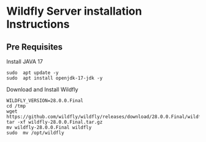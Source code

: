 # Wildfly Server installation Instructions
## Pre Requisites ##
  Install JAVA 17
~~~
sudo  apt update -y
sudo  apt install openjdk-17-jdk -y
~~~

Download and Install Wildfly

```
WILDFLY_VERSION=28.0.0.Final
cd /tmp
wget https://github.com/wildfly/wildfly/releases/download/28.0.0.Final/wildfly-$WILDFLY_VERSION.tar.gz
tar -xf wildfly-28.0.0.Final.tar.gz
mv wildfly-28.0.0.Final wildfly
sudo  mv /opt/wildfly
```
